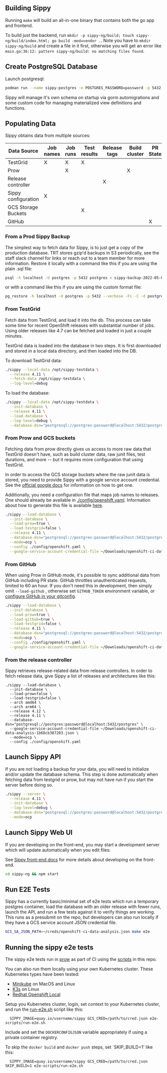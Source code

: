 ## Building Sippy

Running `make` will build an all-in-one binary that contains both the go app and frontend.

To build just the backend, run `mkdir -p sippy-ng/build; touch sippy-ng/build/index.html; go build -mod=vendor .`.
Note you have to `mkdir sippy-ng/build` and create a file in it first, otherwise you will get an error like
`main.go:36:12: pattern sippy-ng/build: no matching files found`.

## Create PostgreSQL Database

Launch postgresql:

```bash
podman run --name sippy-postgres -e POSTGRES_PASSWORD=password -p 5432:5432 -d quay.io/enterprisedb/postgresql
```

Sippy will manage it's own schema on startup via gorm automigrations and some custom code for managing materialized view
definitions and functions.

## Populating Data

Sippy obtains data from multiple sources:

| Data Source         | Job names | Job runs | Test results | Release tags | Build cluster | PR State |
|---------------------|-----------|----------|--------------|--------------|---------------|----------|
| TestGrid            | X         | X        | X            |              |               |          |
| Prow                |           | X        |              |              | X             |          |
| Release controller  |           |          |              | X            |               |          |
| Sippy configuration | X         |          |              |              |               |          |
| GCS Storage Buckets |           |          | X            |              |               |          |
| GitHub              |           |          |              |              |               | X        |

### From a Prod Sippy Backup

The simplest way to fetch data for Sippy, is to just get a copy of the production database. TRT stores gzip'd backups in S3 periodically, see the staff slack channel for links or reach out to a team member for more information. Restore it locally with a command like this if you are using the plain .sql file:

```bash
psql -h localhost -U postgres -p 5432 postgres < sippy-backup-2022-05-02.sql
```

or with a command like this if you are using the custom format file:

```bash
pg_restore -h localhost -U postgres -p 5432 --verbose -Fc -C -d postgres ./sippy-backup-2022-10-20.dump
```

### From TestGrid

Fetch data from TestGrid, and load it into the db. This process can take some time for recent OpenShift releases with
substantial number of jobs. Using older releases like 4.7 can be fetched and loaded in just a couple minutes.

TestGrid data is loaded into the database in two steps. It is first downloaded and stored in a local data directory, and
then loaded into the DB.

To download TestGrid data:

```bash
./sippy --local-data /opt/sippy-testdata \
  --release 4.11 \
  --fetch-data /opt/sippy-testdata \
  --log-level=debug
```

To load the database:

```bash
./sippy --local-data /opt/sippy-testdata \
  --init-database \
  --release 4.11 \
  --load-database \
  --log-level=debug \
  --database-dsn="postgresql://postgres:password@localhost:5432/postgres"
````

### From Prow and GCS buckets

Fetching data from prow directly gives us access to more raw data that TestGrid doesn't have, such as build cluster
data, raw junit files, test durations, and more -- but it requires more configuration that using TestGrid.

In order to access the GCS storage buckets where the raw junit data is stored, you need to provide Sippy with a google
service account credential. See the [official google docs](https://cloud.google.com/iam/docs/service-accounts) for
information on how to get one.

Additionally, you need a configuration file that maps job names to releases. One should already be available in
[./config/openshift.yaml](config/openshift.yaml). Information about how to generate this file is
available [here](config/README.md).

```bash
./sippy --load-database \
  --init-database \
  --load-prow=true \
  --load-testgrid=false \
  --release 4.11 \
  --database-dsn="postgresql://postgres:password@localhost:5432/postgres" \
  --mode=ocp \
  --config ./config/openshift.yaml \
  --google-service-account-credential-file ~/Downloads/openshift-ci-data-analysis-1b68cb387203.json
```

### From GitHub

When using Prow in GitHub mode, it's possible to sync additional data from GitHub including PR state. GitHub throttles
unauthenticated requests, limited to 60 an hour. If you don't need this in development, then simply omit `--load-github`
, otherwise set `GITHUB_TOKEN` environment variable,
or [configure GitHub in your gitconfig](https://stackoverflow.com/questions/8505335/hiding-github-token-in-gitconfig).

```bash
./sippy --load-database \
  --init-database \
  --load-prow=true \
  --load-github=true \
  --load-testgrid=false \
  --release 4.11 \
  --database-dsn="postgresql://postgres:password@localhost:5432/postgres" \
  --mode=ocp \
  --config ./config/openshift.yaml \
  --google-service-account-credential-file ~/Downloads/openshift-ci-data-analysis-1b68cb387203.json
```

### From the release controller

Sippy retrieves release-related data from release controllers. In order to fetch release data, give Sippy a list of
releases and architectures like this:

```
./sippy --load-database \
  --init-database \
  --load-prow=false \
  --load-testgrid=false \
  --arch amd64 \
  --arch arm64 \
  --release 4.12 \
  --release 4.11 \
  --database-dsn="postgresql://postgres:password@localhost:5432/postgres" \
  --google-service-account-credential-file ~/Downloads/openshift-ci-data-analysis-1b68cb387203.json \
  --mode=ocp \
  --config ./config/openshift.yaml
```

## Launch Sippy API

If you are *not* loading a backup for your data, you will need to initialize and/or update the database schema. This step is done automatically when fetching data from testgrid or prow, but may not have run if you start the server before doing so.

```bash
./sippy --server \
  --release 4.11 \
  --init-database \
  --log-level=debug \
  --database-dsn="postgresql://postgres:password@localhost:5432/postgres" \
  --mode=ocp
````

## Launch Sippy Web UI

If you are developing on the front-end, you may start a development server which will update automatically when you edit
files:

See [Sippy front-end docs](sippy-ng/README.md]) for more details about developing on the front-end.

```bash
cd sippy-ng && npm start
```

## Run E2E Tests

Sippy has a currently basic/minimal set of e2e tests which run a temporary postgres container, load the database with an
older release with fewer runs, launch the API, and run a few tests against it to verify things are working.
This runs as a presubmit on the repo, but developers can also run locally if they have a GCS service account JSON credential file.

```bash
GCS_SA_JSON_PATH=~/creds/openshift-ci-data-analysis.json make e2e
```

## Running the sippy e2e tests

The sippy e2e tests run in
[prow](https://prow.ci.openshift.org/job-history/gs/origin-ci-test/pr-logs/directory/pull-ci-openshift-sippy-master-e2e)
as part of CI using the [scripts](e2e-scripts) in this repo.

You can also run them locally using your own Kubernetes cluster.  These Kubernetes types have been tested:

* [Minikube](https://minikube.sigs.k8s.io/docs/) on MacOS and Linux
* [K3s](https://k3s.io/) on Linux
* [Redhat Openshift Local](https://developers.redhat.com/products/openshift-local/overview)

Setup you Kubernetes cluster, login, set context to your Kubernetes cluster, and run the
[run-e2e.sh](e2e-scripts/run-e2e.sh) script like this:

```
  SIPPY_IMAGE=quay.io/username/sippy GCS_CRED=/path/to/cred.json e2e-scripts/run-e2e.sh
```

Include and set the `DOCKERCONFIGJSON` variable appropriately if using a private container registry.

To skip the `docker build` and `docker push` steps, set `SKIP_BUILD=1' like this:

```
  SIPPY_IMAGE=quay.io/username/sippy GCS_CRED=/path/to/cred.json SKIP_BUILD=1 e2e-scripts/run-e2e.sh
```

